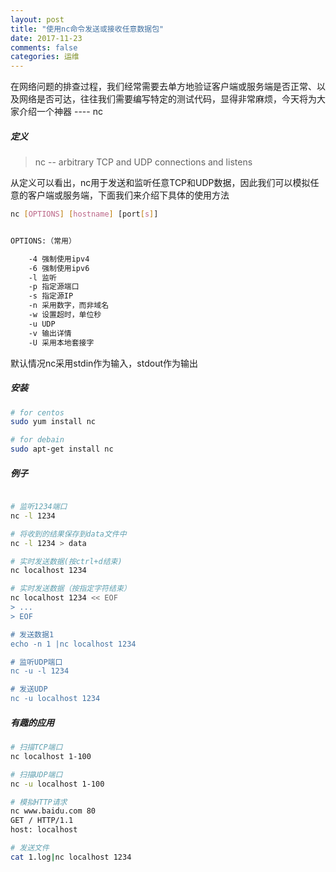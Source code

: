 ```yaml
---
layout: post
title: "使用nc命令发送或接收任意数据包"
date: 2017-11-23
comments: false
categories: 运维
---
```


在网络问题的排查过程，我们经常需要去单方地验证客户端或服务端是否正常、以及网络是否可达，往往我们需要编写特定的测试代码，显得非常麻烦，今天将为大家介绍一个神器 ---- nc

##### 定义

> nc -- arbitrary TCP and UDP connections and listens

从定义可以看出，nc用于发送和监听任意TCP和UDP数据，因此我们可以模拟任意的客户端或服务端，下面我们来介绍下具体的使用方法

```bash
nc [OPTIONS] [hostname] [port[s]] 


OPTIONS:（常用）

    -4 强制使用ipv4
    -6 强制使用ipv6
    -l 监听
    -p 指定源端口
    -s 指定源IP
    -n 采用数字，而非域名
    -w 设置超时，单位秒
    -u UDP
    -v 输出详情
    -U 采用本地套接字

```
默认情况nc采用stdin作为输入，stdout作为输出

##### 安装

```bash
# for centos
sudo yum install nc

# for debain
sudo apt-get install nc
```

##### 例子

```bash

# 监听1234端口
nc -l 1234    

# 将收到的结果保存到data文件中
nc -l 1234 > data 

# 实时发送数据(按ctrl+d结束)
nc localhost 1234

# 实时发送数据（按指定字符结束）
nc localhost 1234 << EOF
> ...
> EOF

# 发送数据1
echo -n 1 |nc localhost 1234 

# 监听UDP端口
nc -u -l 1234

# 发送UDP
nc -u localhost 1234
```

##### 有趣的应用

```bash
# 扫描TCP端口
nc localhost 1-100

# 扫描UDP端口
nc -u localhost 1-100

# 模拟HTTP请求
nc www.baidu.com 80
GET / HTTP/1.1
host: localhost

# 发送文件
cat 1.log|nc localhost 1234
```
